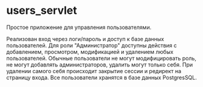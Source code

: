 # users_servlet
Простое приложение для управления пользователями.

Реализован вход через логи/пароль и доступ к базе данных пользователей. 
Для роли "Администратор" доступны действия с добавлением, просмотром, модификацией и удалением любых пользователей.
Обычные пользователи не могут модифицировать роль, не могут добавлять администраторов, удалить могут только себя.
При удалении самого себя происходит закрытие сессии и редирект на страницу входа.
Все пользователи хранятся в базе данных PostgresSQL.
